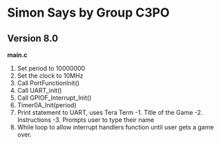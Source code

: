# Simon Says by Group C3PO

## Version 8.0

**main.c**
1. Set period to 10000000
2. Set the clock to 10MHz
3. Call PortFunctionInit()
4. Call UART_init()
5. Call GPIOF_Interrupt_Init()
6. Timer0A_Init(period)
7. Print statement to UART, uses Tera Term
 -1. Title of the Game
 -2. Instructions
 -3. Prompts user to type their name
8. While loop to allow interrupt handlers function until user gets a game over.
